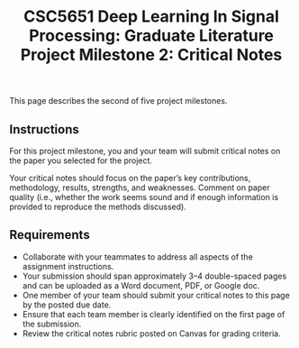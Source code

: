 ﻿---
title: "CSC5651 Deep Learning In Signal Processing: Graduate Literature Project Milestone 2: Critical Notes"
---

This page describes the second of five project milestones.

## Instructions

For this project milestone, you and your team will submit critical notes on the paper you selected for the project.

Your critical notes should focus on the paper’s key contributions, methodology, results, strengths, and weaknesses. Comment on paper quality (i.e., whether the work seems sound and if enough information is provided to reproduce the methods discussed).

## Requirements

* Collaborate with your teammates to address all aspects of the assignment instructions.
* Your submission should span approximately 3–4 double-spaced pages and can be uploaded as a Word document, PDF, or Google doc.
* One member of your team should submit your critical notes to this page by the posted due date.
* Ensure that each team member is clearly identified on the first page of the submission.
* Review the critical notes rubric posted on Canvas for grading criteria.
